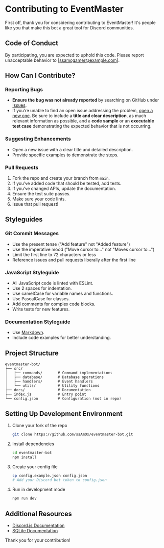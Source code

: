 # Contributing to EventMaster

First off, thank you for considering contributing to EventMaster! It's people like you that make this bot a great tool for Discord communities.

## Code of Conduct

By participating, you are expected to uphold this code. Please report unacceptable behavior to [ssamogamer@example.com].

## How Can I Contribute?

### Reporting Bugs

- **Ensure the bug was not already reported** by searching on GitHub under [Issues](https://github.com/ssAmOx/eventmaster-bot/issues).
- If you're unable to find an open issue addressing the problem, [open a new one](https://github.com/ssAmOx/eventmaster-bot/issues/new). Be sure to include a **title and clear description**, as much relevant information as possible, and a **code sample** or an **executable test case** demonstrating the expected behavior that is not occurring.

### Suggesting Enhancements

- Open a new issue with a clear title and detailed description.
- Provide specific examples to demonstrate the steps.

### Pull Requests

1. Fork the repo and create your branch from `main`.
2. If you've added code that should be tested, add tests.
3. If you've changed APIs, update the documentation.
4. Ensure the test suite passes.
5. Make sure your code lints.
6. Issue that pull request!

## Styleguides

### Git Commit Messages

- Use the present tense ("Add feature" not "Added feature")
- Use the imperative mood ("Move cursor to..." not "Moves cursor to...")
- Limit the first line to 72 characters or less
- Reference issues and pull requests liberally after the first line

### JavaScript Styleguide

- All JavaScript code is linted with ESLint.
- Use 2 spaces for indentation.
- Use camelCase for variable names and functions.
- Use PascalCase for classes.
- Add comments for complex code blocks.
- Write tests for new features.

### Documentation Styleguide

- Use [Markdown](https://guides.github.com/features/mastering-markdown/).
- Include code examples for better understanding.

## Project Structure

```
eventmaster-bot/
├── src/
│   ├── commands/       # Command implementations
│   ├── database/       # Database operations
│   ├── handlers/       # Event handlers
│   └── utils/          # Utility functions
├── docs/               # Documentation
├── index.js            # Entry point
└── config.json         # Configuration (not in repo)
```

## Setting Up Development Environment

1. Clone your fork of the repo
   ```bash
   git clone https://github.com/ssAmOx/eventmaster-bot.git
   ```

2. Install dependencies
   ```bash
   cd eventmaster-bot
   npm install
   ```

3. Create your config file
   ```bash
   cp config.example.json config.json
   # Add your Discord bot token to config.json
   ```

4. Run in development mode
   ```bash
   npm run dev
   ```

## Additional Resources

- [Discord.js Documentation](https://discord.js.org/#/docs/main/stable/general/welcome)
- [SQLite Documentation](https://www.sqlite.org/docs.html)

Thank you for your contribution!